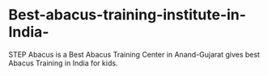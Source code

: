# Best-abacus-training-institute-in-India-
STEP Abacus is a Best Abacus Training Center in Anand-Gujarat gives best Abacus Training in India for kids.
